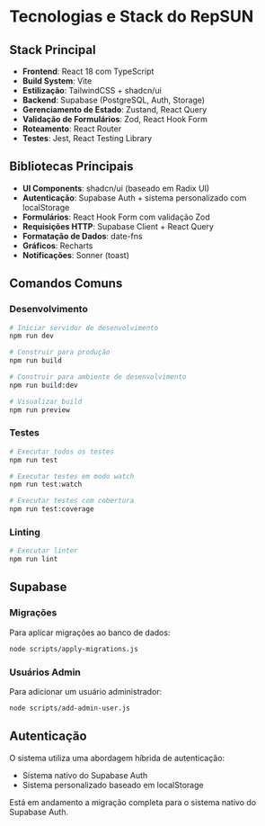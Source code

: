 # Tecnologias e Stack do RepSUN

## Stack Principal

- **Frontend**: React 18 com TypeScript
- **Build System**: Vite
- **Estilização**: TailwindCSS + shadcn/ui
- **Backend**: Supabase (PostgreSQL, Auth, Storage)
- **Gerenciamento de Estado**: Zustand, React Query
- **Validação de Formulários**: Zod, React Hook Form
- **Roteamento**: React Router
- **Testes**: Jest, React Testing Library

## Bibliotecas Principais

- **UI Components**: shadcn/ui (baseado em Radix UI)
- **Autenticação**: Supabase Auth + sistema personalizado com localStorage
- **Formulários**: React Hook Form com validação Zod
- **Requisições HTTP**: Supabase Client + React Query
- **Formatação de Dados**: date-fns
- **Gráficos**: Recharts
- **Notificações**: Sonner (toast)

## Comandos Comuns

### Desenvolvimento

```bash
# Iniciar servidor de desenvolvimento
npm run dev

# Construir para produção
npm run build

# Construir para ambiente de desenvolvimento
npm run build:dev

# Visualizar build
npm run preview
```

### Testes

```bash
# Executar todos os testes
npm run test

# Executar testes em modo watch
npm run test:watch

# Executar testes com cobertura
npm run test:coverage
```

### Linting

```bash
# Executar linter
npm run lint
```

## Supabase

### Migrações

Para aplicar migrações ao banco de dados:

```bash
node scripts/apply-migrations.js
```

### Usuários Admin

Para adicionar um usuário administrador:

```bash
node scripts/add-admin-user.js
```

## Autenticação

O sistema utiliza uma abordagem híbrida de autenticação:
- Sistema nativo do Supabase Auth
- Sistema personalizado baseado em localStorage

Está em andamento a migração completa para o sistema nativo do Supabase Auth.